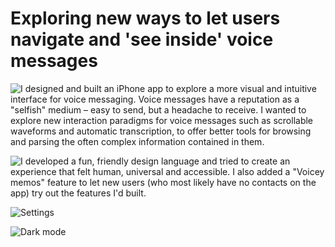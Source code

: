 # Exploring new ways to let users navigate and 'see inside' voice messages

![I designed and built an iPhone app to explore a more visual and intuitive interface for voice messaging. Voice messages have a reputation as a "selfish" medium – easy to send, but a headache to receive. I wanted to explore new interaction paradigms for voice messages such as scrollable waveforms and automatic transcription, to offer better tools for browsing and parsing the often complex information contained in them.](/voicey-ui-1.png)

![I developed a fun, friendly design language and tried to create an experience that felt human, universal and accessible. I also added a "Voicey memos" feature to let new users (who most likely have no contacts on the app) try out the features I'd built.](/voicey-ui-2.png)

![Settings](/voicey-ui-3.png)

![Dark mode](/voicey-ui-dark.png)